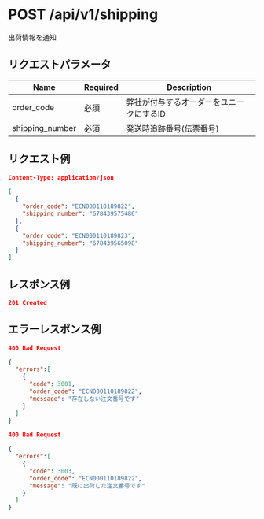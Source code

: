 # POST /api/v1/shipping
出荷情報を通知

## リクエストパラメータ

| Name          | Required    | Description                                                 |
|---------------|-------------|-------------------------------------------------------------|
| order_code | 必須 | 弊社が付与するオーダーをユニークにするID |
| shipping_number | 必須 | 発送時追跡番号(伝票番号) |

## リクエスト例
```json
Content-Type: application/json

[
  {
    "order_code": "ECN000110189822",
    "shipping_number": "678439575486"
  },
  {
    "order_code": "ECN000110189823",
    "shipping_number": "678439565098"
  }
]
```

## レスポンス例
```json
201 Created
```

## エラーレスポンス例
```json
400 Bad Request

{
  "errors":[
    {
      "code": 3001,
      "order_code": "ECN000110189822",
      "message": "存在しない注文番号です"
    }
  ]
}
```
```json
400 Bad Request

{
  "errors":[
    {
      "code": 3003,
      "order_code": "ECN000110189822",
      "message": "既に出荷した注文番号です"
    }
  ]
}
```
